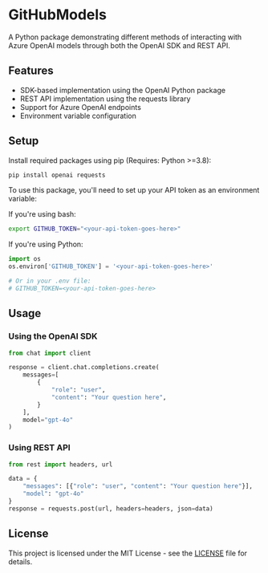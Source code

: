 # GitHubModels

A Python package demonstrating different methods of interacting with Azure OpenAI models through both the OpenAI SDK and REST API.

## Features

- SDK-based implementation using the OpenAI Python package
- REST API implementation using the requests library
- Support for Azure OpenAI endpoints
- Environment variable configuration

## Setup

Install required packages using pip (Requires: Python >=3.8):
```bash
pip install openai requests
```

To use this package, you'll need to set up your API token as an environment variable:

If you're using bash:
```bash
export GITHUB_TOKEN="<your-api-token-goes-here>"
```

If you're using Python:
```python
import os
os.environ['GITHUB_TOKEN'] = '<your-api-token-goes-here>'

# Or in your .env file:
# GITHUB_TOKEN=<your-api-token-goes-here>
```

## Usage

### Using the OpenAI SDK

```python
from chat import client

response = client.chat.completions.create(
    messages=[
        {
            "role": "user",
            "content": "Your question here",
        }
    ],
    model="gpt-4o"
)
```

### Using REST API

```python
from rest import headers, url

data = {
    "messages": [{"role": "user", "content": "Your question here"}],
    "model": "gpt-4o"
}
response = requests.post(url, headers=headers, json=data)
```

## License

This project is licensed under the MIT License - see the [LICENSE](LICENSE) file for details.